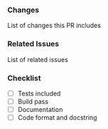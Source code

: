 ### Changes

List of changes this PR includes

### Related Issues

List of related issues

### Checklist

- [ ] Tests included
- [ ] Build pass
- [ ] Documentation
- [ ] Code format and docstring
